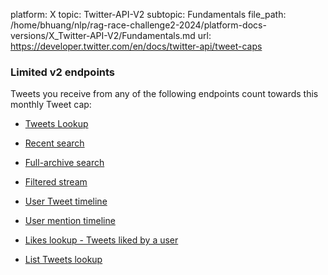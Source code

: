 platform: X
topic: Twitter-API-V2
subtopic: Fundamentals
file_path: /home/bhuang/nlp/rag-race-challenge2-2024/platform-docs-versions/X_Twitter-API-V2/Fundamentals.md
url: https://developer.twitter.com/en/docs/twitter-api/tweet-caps


### Limited v2 endpoints

Tweets you receive from any of the following endpoints count towards this monthly Tweet cap:

* [Tweets Lookup](https://developer.twitter.com/en/docs/twitter-api/tweets/lookup/introduction)
* [Recent search](https://developer.twitter.com/content/developer-twitter/en/docs/twitter-api/tweets/search)
* [Full-archive search](https://developer.twitter.com/content/developer-twitter/en/docs/twitter-api/tweets/search) 
* [Filtered stream](https://developer.twitter.com/content/developer-twitter/en/docs/twitter-api/tweets/filtered-stream)
* [User Tweet timeline](https://developer.twitter.com/content/developer-twitter/en/docs/twitter-api/tweets/timelines)
* [User mention timeline](https://developer.twitter.com/content/developer-twitter/en/docs/twitter-api/tweets/timelines)
* [Likes lookup - Tweets liked by a user](https://developer.twitter.com/content/developer-twitter/en/docs/twitter-api/tweets/likes)  
    
* [List Tweets lookup](https://developer.twitter.com/content/developer-twitter/en/docs/twitter-api/lists/list-tweets)